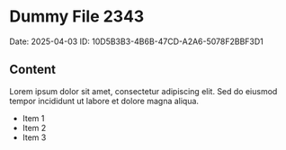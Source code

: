 # Dummy File 2343

Date: 2025-04-03
ID: 10D5B3B3-4B6B-47CD-A2A6-5078F2BBF3D1

## Content

Lorem ipsum dolor sit amet, consectetur adipiscing elit.
Sed do eiusmod tempor incididunt ut labore et dolore magna aliqua.

* Item 1
* Item 2
* Item 3
